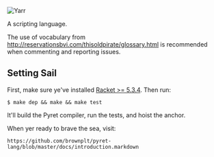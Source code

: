 ![Yarr](https://raw.github.com/brownplt/pyret-lang/master/img/pyret-banner.png)

A scripting language.

The use of vocabulary from
http://reservationsbvi.com/thisoldpirate/glossary.html is recommended
when commenting and reporting issues.

Setting Sail
------------

First, make sure ye've installed [Racket >= 5.3.4](http://racket-lang.org). Then run:

    $ make dep && make && make test

It'll build the Pyret compiler, run the tests, and hoist the
anchor.

When yer ready to brave the sea, visit:

    https://github.com/brownplt/pyret-lang/blob/master/docs/introduction.markdown

